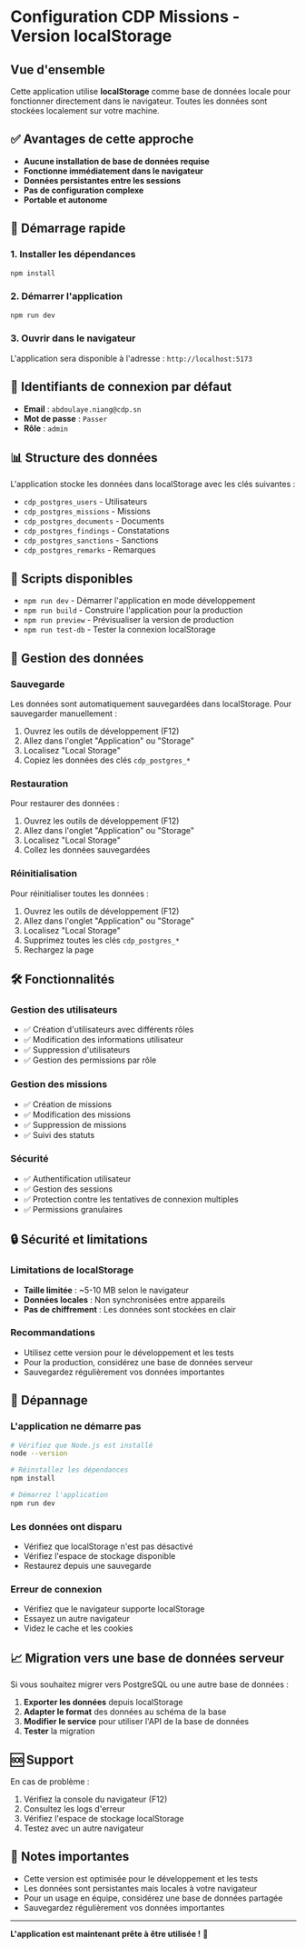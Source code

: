 # Configuration CDP Missions - Version localStorage

## Vue d'ensemble

Cette application utilise **localStorage** comme base de données locale pour fonctionner directement dans le navigateur. Toutes les données sont stockées localement sur votre machine.

## ✅ Avantages de cette approche

- **Aucune installation de base de données requise**
- **Fonctionne immédiatement dans le navigateur**
- **Données persistantes entre les sessions**
- **Pas de configuration complexe**
- **Portable et autonome**

## 🚀 Démarrage rapide

### 1. Installer les dépendances
```bash
npm install
```

### 2. Démarrer l'application
```bash
npm run dev
```

### 3. Ouvrir dans le navigateur
L'application sera disponible à l'adresse : `http://localhost:5173`

## 🔑 Identifiants de connexion par défaut

- **Email** : `abdoulaye.niang@cdp.sn`
- **Mot de passe** : `Passer`
- **Rôle** : `admin`

## 📊 Structure des données

L'application stocke les données dans localStorage avec les clés suivantes :

- `cdp_postgres_users` - Utilisateurs
- `cdp_postgres_missions` - Missions
- `cdp_postgres_documents` - Documents
- `cdp_postgres_findings` - Constatations
- `cdp_postgres_sanctions` - Sanctions
- `cdp_postgres_remarks` - Remarques

## 🔧 Scripts disponibles

- `npm run dev` - Démarrer l'application en mode développement
- `npm run build` - Construire l'application pour la production
- `npm run preview` - Prévisualiser la version de production
- `npm run test-db` - Tester la connexion localStorage

## 📁 Gestion des données

### Sauvegarde
Les données sont automatiquement sauvegardées dans localStorage. Pour sauvegarder manuellement :

1. Ouvrez les outils de développement (F12)
2. Allez dans l'onglet "Application" ou "Storage"
3. Localisez "Local Storage"
4. Copiez les données des clés `cdp_postgres_*`

### Restauration
Pour restaurer des données :

1. Ouvrez les outils de développement (F12)
2. Allez dans l'onglet "Application" ou "Storage"
3. Localisez "Local Storage"
4. Collez les données sauvegardées

### Réinitialisation
Pour réinitialiser toutes les données :

1. Ouvrez les outils de développement (F12)
2. Allez dans l'onglet "Application" ou "Storage"
3. Localisez "Local Storage"
4. Supprimez toutes les clés `cdp_postgres_*`
5. Rechargez la page

## 🛠️ Fonctionnalités

### Gestion des utilisateurs
- ✅ Création d'utilisateurs avec différents rôles
- ✅ Modification des informations utilisateur
- ✅ Suppression d'utilisateurs
- ✅ Gestion des permissions par rôle

### Gestion des missions
- ✅ Création de missions
- ✅ Modification des missions
- ✅ Suppression de missions
- ✅ Suivi des statuts

### Sécurité
- ✅ Authentification utilisateur
- ✅ Gestion des sessions
- ✅ Protection contre les tentatives de connexion multiples
- ✅ Permissions granulaires

## 🔒 Sécurité et limitations

### Limitations de localStorage
- **Taille limitée** : ~5-10 MB selon le navigateur
- **Données locales** : Non synchronisées entre appareils
- **Pas de chiffrement** : Les données sont stockées en clair

### Recommandations
- Utilisez cette version pour le développement et les tests
- Pour la production, considérez une base de données serveur
- Sauvegardez régulièrement vos données importantes

## 🚨 Dépannage

### L'application ne démarre pas
```bash
# Vérifiez que Node.js est installé
node --version

# Réinstallez les dépendances
npm install

# Démarrez l'application
npm run dev
```

### Les données ont disparu
- Vérifiez que localStorage n'est pas désactivé
- Vérifiez l'espace de stockage disponible
- Restaurez depuis une sauvegarde

### Erreur de connexion
- Vérifiez que le navigateur supporte localStorage
- Essayez un autre navigateur
- Videz le cache et les cookies

## 📈 Migration vers une base de données serveur

Si vous souhaitez migrer vers PostgreSQL ou une autre base de données :

1. **Exporter les données** depuis localStorage
2. **Adapter le format** des données au schéma de la base
3. **Modifier le service** pour utiliser l'API de la base de données
4. **Tester** la migration

## 🆘 Support

En cas de problème :
1. Vérifiez la console du navigateur (F12)
2. Consultez les logs d'erreur
3. Vérifiez l'espace de stockage localStorage
4. Testez avec un autre navigateur

## 📝 Notes importantes

- Cette version est optimisée pour le développement et les tests
- Les données sont persistantes mais locales à votre navigateur
- Pour un usage en équipe, considérez une base de données partagée
- Sauvegardez régulièrement vos données importantes

---

**L'application est maintenant prête à être utilisée !** 🎉
